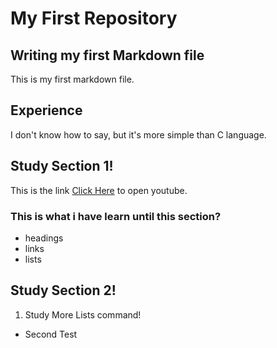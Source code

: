 # My First Repository
## Writing my first Markdown file
This is my first markdown file.
## Experience
I don't know how to say, but it's more simple than C language.
## Study Section 1!
This is the link [Click Here](https://youtube.com) to open youtube.
### This is what i have learn until this section?
- headings
- links
- lists
## Study Section 2!
1. Study More Lists command!
  - Second Test
